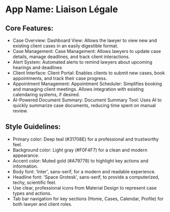 # **App Name**: Liaison Légale

## Core Features:

- Case Overview: Dashboard View: Allows the lawyer to view new and existing client cases in an easily digestible format.
- Case Management: Case Management: Allows lawyers to update case details, manage deadlines, and track client interactions.
- Alert System: Automated alerts to remind lawyers about upcoming hearings and deadlines
- Client Interface: Client Portal: Enables clients to submit new cases, book appointments, and track their case progress.
- Appointment Management: Appointment Scheduler: Simplifies booking and managing client meetings. Allows integration with existing calendaring systems, if desired.
- AI-Powered Document Summary: Document Summary Tool: Uses AI to quickly summarize case documents, reducing time spent on manual review.

## Style Guidelines:

- Primary color: Deep teal (#31708E) for a professional and trustworthy feel.
- Background color: Light gray (#F0F4F7) for a clean and modern appearance.
- Accent color: Muted gold (#A79778) to highlight key actions and information.
- Body font: 'Inter', sans-serif, for a modern and readable experience.
- Headline font: 'Space Grotesk', sans-serif, to provide a computerized, techy, scientific feel.
- Use clear, professional icons from Material Design to represent case types and actions.
- Tab bar navigation for key sections (Home, Cases, Calendar, Profile) for both lawyer and client roles.
